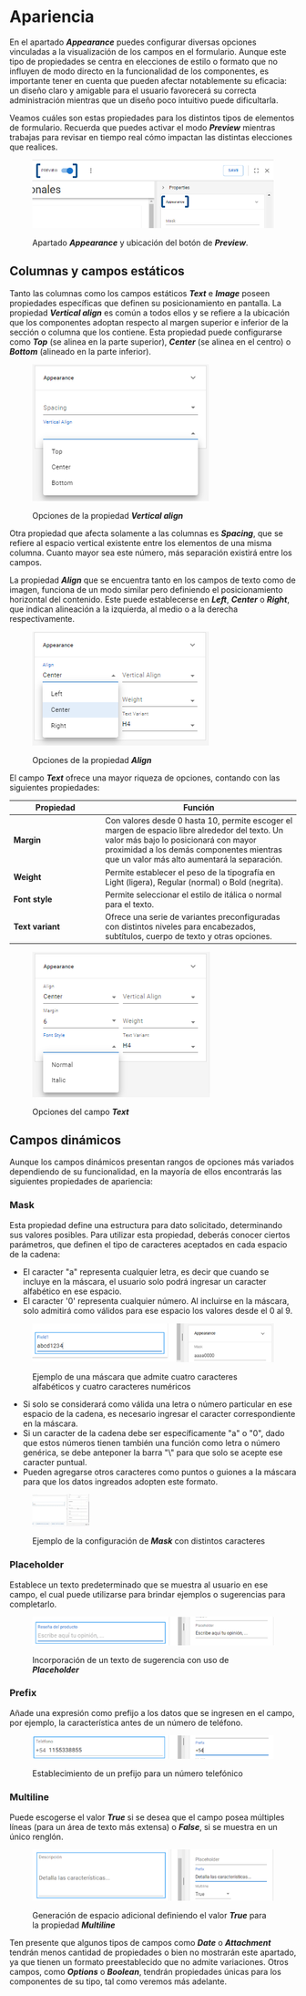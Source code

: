 # Apariencia

En el apartado _**Appearance**_ puedes configurar diversas opciones vinculadas a la visualización de los campos en el formulario. Aunque este tipo de propiedades se centra en elecciones de estilo o formato que no influyen de modo directo en la funcionalidad de los componentes, es importante tener en cuenta que pueden afectar notablemente su eficacia: un diseño claro y amigable para el usuario favorecerá su correcta administración mientras que un diseño poco intuitivo puede dificultarla.

Veamos cuáles son estas propiedades para los distintos tipos de elementos de formulario. Recuerda que puedes activar el modo _**Preview**_ mientras trabajas para revisar en tiempo real cómo impactan las distintas elecciones que realices.

<figure><img src="../.gitbook/assets/RPA_2_02.png" alt=""><figcaption><p>Apartado <em><strong>Appearance</strong></em> y ubicación del botón de <em><strong>Preview</strong></em>.</p></figcaption></figure>

## Columnas y campos estáticos

Tanto las columnas como los campos estáticos _**Text**_ e _**Image**_ poseen propiedades específicas que definen su posicionamiento en pantalla. La propiedad _**Vertical align**_ es común a todos ellos y se refiere a la ubicación que los componentes adoptan respecto al margen superior e inferior de la sección o columna que los contiene. Esta propiedad puede configurarse como _**Top**_ (se alinea en la parte superior), _**Center**_ (se alinea en el centro) o _**Bottom**_ (alineado en la parte inferior).

<figure><img src="../.gitbook/assets/RPA_2_03.png" alt=""><figcaption><p>Opciones de la propiedad <em><strong>Vertical align</strong></em></p></figcaption></figure>

Otra propiedad que afecta solamente a las columnas es _**Spacing**_, que se refiere al espacio vertical existente entre los elementos de una misma columna. Cuanto mayor sea este número, más separación existirá entre los campos.

La propiedad _**Align**_ que se encuentra tanto en los campos de texto como de imagen, funciona de un modo similar pero definiendo el posicionamiento horizontal del contenido. Este puede establecerse en _**Left**_, _**Center**_ o _**Right**_, que indican alineación a la izquierda, al medio o a la derecha respectivamente.

<figure><img src="../.gitbook/assets/RPA_2_04.png" alt=""><figcaption><p>Opciones de la propiedad <em><strong>Align</strong></em></p></figcaption></figure>

El campo _**Text**_ ofrece una mayor riqueza de opciones, contando con las siguientes propiedades:

<table><thead><tr><th width="147">Propiedad</th><th>Función</th></tr></thead><tbody><tr><td><strong>Margin</strong></td><td>Con valores desde 0 hasta 10, permite escoger el margen de espacio libre alrededor del texto. Un valor más bajo lo posicionará con mayor proximidad a los demás componentes mientras que un valor más alto aumentará la separación.</td></tr><tr><td><strong>Weight</strong></td><td>Permite establecer el peso de la tipografía en Light (ligera), Regular (normal) o Bold (negrita).</td></tr><tr><td><strong>Font style</strong></td><td>Permite seleccionar el estilo de itálica o normal para el texto.</td></tr><tr><td><strong>Text variant</strong></td><td>Ofrece una serie de variantes preconfiguradas con distintos niveles para encabezados, subtítulos, cuerpo de texto y otras opciones.</td></tr></tbody></table>

<figure><img src="../.gitbook/assets/RPA_2_05.png" alt=""><figcaption><p>Opciones del campo <em><strong>Text</strong></em></p></figcaption></figure>

## Campos dinámicos

Aunque los campos dinámicos presentan rangos de opciones más variados dependiendo de su funcionalidad, en la mayoría de ellos encontrarás las siguientes propiedades de apariencia:

### Mask

Esta propiedad define una estructura para dato solicitado, determinando sus valores posibles. Para utilizar esta propiedad, deberás conocer ciertos parámetros, que definen el tipo de caracteres aceptados en cada espacio de la cadena:

* El caracter "a" representa cualquier letra, es decir que cuando se incluye en la máscara, el usuario solo podrá ingresar un caracter alfabético en ese espacio.
* El caracter '0' representa cualquier número. Al incluirse en la máscara, solo admitirá como válidos para ese espacio los valores desde el 0 al 9.

<figure><img src="../.gitbook/assets/RPA_2_06.png" alt=""><figcaption><p>Ejemplo de una máscara que admite cuatro caracteres alfabéticos y cuatro caracteres numéricos</p></figcaption></figure>

* Si solo se considerará como válida una letra o número particular en ese espacio de la cadena, es necesario ingresar el caracter correspondiente en la máscara.
* Si un caracter de la cadena debe ser específicamente "a" o "0", dado que estos números tienen también una función como letra o número genérica, se debe anteponer la barra "\\" para que solo se acepte ese caracter puntual.
* Pueden agregarse otros caracteres como puntos o guiones a la máscara para que los datos ingreados adopten este formato.

<div data-full-width="false">

<figure><img width="100" src="../.gitbook/assets/Uso de Mask.gif" alt=""><figcaption><p>Ejemplo de la configuración de <em><strong>Mask</strong></em> con distintos caracteres </p></figcaption></figure>

</div>

### Placeholder

Establece un texto predeterminado que se muestra al usuario en ese campo, el cual puede utilizarse para brindar ejemplos o sugerencias para completarlo.

<figure><img src="../.gitbook/assets/RPA_2_07.png" alt=""><figcaption><p>Incorporación de un texto de sugerencia con uso de <em><strong>Placeholder</strong></em></p></figcaption></figure>

### Prefix

Añade una expresión como prefijo a los datos que se ingresen en el campo, por ejemplo, la característica antes de un número de teléfono.

<figure><img src="../.gitbook/assets/RPA_2_08 (1).png" alt=""><figcaption><p>Establecimiento de un prefijo para un número telefónico</p></figcaption></figure>

### Multiline

Puede escogerse el valor _**True**_ si se desea que el campo posea múltiples líneas (para un área de texto más extensa) o _**False**_, si se muestra en un único renglón.

<figure><img src="../.gitbook/assets/RPA_2_09.png" alt=""><figcaption><p>Generación de espacio adicional definiendo el valor <em><strong>True</strong></em> para la propiedad <em><strong>Multiline</strong></em></p></figcaption></figure>

Ten presente que algunos tipos de campos como _**Date**_ o _**Attachment**_ tendrán menos cantidad de propiedades o bien no mostrarán este apartado, ya que tienen un formato preestablecido que no admite variaciones. Otros campos, como _**Options**_ o _**Boolean**_, tendrán propiedades únicas para los componentes de su tipo, tal como veremos más adelante.
